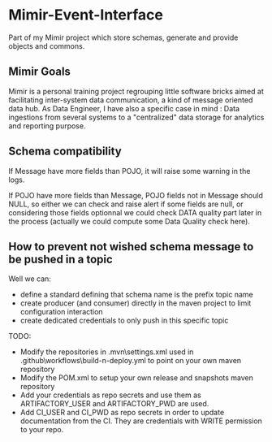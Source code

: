 # Mimir-Event-Interface
Part of my Mimir project which store schemas, generate and provide objects and commons.

## Mimir Goals

Mimir is a personal training project regrouping little software bricks aimed at facilitating inter-system data communication, a kind of message oriented data hub.
As Data Engineer, I have also a specific case in mind : Data ingestions from several systems to a "centralized" data storage for analytics and reporting purpose.

## Schema compatibility

If Message have more fields than POJO, it will raise some warning in the logs.

If POJO have more fields than Message, POJO fields not in Message should NULL, so either we can check and raise alert if some fields are null, or considering those fields optionnal we could check DATA quality part later in the process (actually we could compute some Data Quality check here).

## How to prevent not wished schema message to be pushed in a topic

Well we can:
- define a standard defining that schema name is the prefix topic name
- create producer (and consumer) directly in the maven project to limit configuration interaction
- create dedicated credentials to only push in this specific topic

TODO:
- Modify the repositories in .mvn\settings.xml used in .github\workflows\build-n-deploy.yml to point on your own maven repository
- Modify the POM.xml to setup your own release and snapshots maven repository
- Add your credentials as repo secrets and use them as ARTIFACTORY_USER and ARTIFACTORY_PWD are used.
- Add CI_USER and CI_PWD as repo secrets in order to update documentation from the CI. They are credentials with WRITE permission to your repo.